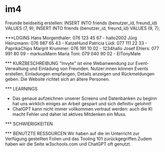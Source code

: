 # im4
Freunde beidseitig erstellen: 
    INSERT INTO friends (benutzer_id, freund_id) VALUES (7, 9);
    INSERT INTO friends (benutzer_id, freund_id) VALUES (9, 7);

***LOGINS 
Hans Morgenthaler: 076 123 45 67  - hallo2002
Jürg Heinzmann: 076 987 65 43 - KatzeHund
Patricia Lüdi: 077 111 22 33 - PaprikaChips
Margrit Krummer: 076 191 10 02 - 1234hallo
Josef Ehlers: 077 991 80 09 - markusMann
Maria Toni: 079 040 90 02 - ElTonyMate



*** KURZBESCHREIBUNG
"Invyte" ist eine Webanwendung zur Event-Verwaltung und Einladung von Freunden. Nutzer:innen können Events erstellen, Einladungen empfangen, Details anzeigen und Rückmeldungen geben. Die Website richtet sich an ältere Personen. 

*** LEARNINGS
- Das genaue aufzeichnen unserer Screens und Datenbanken zu beginn hat uns wirklich einiges an Arbeit gespart und sich definitiv gelohnt!
- ChatGPT kann nicht immer vollkommen vertraut werden: auch die KI macht Fehler und daher ist aktives Mitdenken ein Muss. 


*** SCHWIERIGKEITEN

*** BENUTZTE RESSOURCEN
Wir haben auf die im Unterricht zur Verfügung gestellten Folien und das Tooling 101 zurückgegriffen.Zudem haben wir die Seite w3schools.com und ChatGPT oft genutzt.
